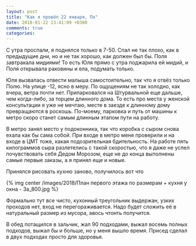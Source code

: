 ```yaml
---
layout: post
title: "Как я провёл 22 января, Пн"
date: 2018-01-22 13:41:09 +0300
comments: true
categories: 
---
```

С утра проспали, я поднялся только в 7-50. Спал не так плохо, как в предыдущие дни, но и не так хорошо, как должен был бы. Поля завтракала мидиями! То есть Юля прямо с утра поджарила ей мидий, и Поля открывала раковины и ела, подумать только. 

Юля вызвалась отвести малыша самостоятельно, так что я отвёз только Полю. На улице -12, ясно в меру. По ощущениям не так холодно, как вчера, ветра почти нет. Припарковался на Штурвальной еще дальше, чем когда-либо, за торцем длинного дома. То есть про места у женской консультации я уже не мечтаю, месте в заезде к длинному дому превращаются в роскошь. По-моему, парковка и путь от машины к метро скоро станет самым длинным этапом пути на работу.

В метро занял место у подоконника, так что коробка с сыром снова ехала как бы сама собой. При входе в метро меня проверили и на входе в ЦМТ тоже, какая подозрительная бдительность. На работе пять килограммов сыра разлетелись с такой скоростью, что я даже не успел почувствовать себя Дедом Морозом, еще не до конца выполнены самые первые заказы, а я принял еще и новые.

Принялся рисовать кухню заново, получилось вот что

{% img center /images/2018/План первого этажа по размерам + кухня у окна - 3a_800.jpg %}

Формально тут все чисто, кухонный треугольник выдержан, узких проходов нет, вход не перегораживается. Надо будет сложить её в натуральный размер из мусора, авось чтонть получится. 

В обед потащился в зальчик, жал 90 подходами, выжал восемь полных подходов, выжал бы и больше, но у меня вышло время. Присед сделал в двух подходах просто для здоровья.   